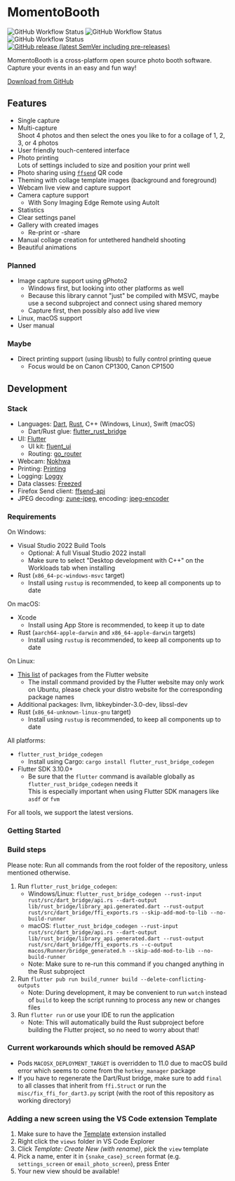 # MomentoBooth
![GitHub Workflow Status](https://img.shields.io/github/actions/workflow/status/h3x4d3c1m4l/momento-booth/release-linux-appimage-x64.yml?label=Linux%20build)
![GitHub Workflow Status](https://img.shields.io/github/actions/workflow/status/h3x4d3c1m4l/momento-booth/release-macos-x64.yml?label=macOS%20build)
![GitHub Workflow Status](https://img.shields.io/github/actions/workflow/status/h3x4d3c1m4l/momento-booth/release-win-x64.yml?label=Windows%20build)
[![GitHub release (latest SemVer including pre-releases)](https://img.shields.io/github/v/release/h3x4d3c1m4l/momento-booth?include_prereleases&label=Latest%20version)](https://github.com/h3x4d3c1m4l/momento-booth/releases)

MomentoBooth is a cross-platform open source photo booth software. Capture your events in an easy and fun way!

[Download from GitHub](https://github.com/h3x4d3c1m4l/momento-booth/releases)

## Features

* Single capture
* Multi-capture  
  Shoot 4 photos and then select the ones you like to for a collage of 1, 2, 3, or 4 photos
* User friendly touch-centered interface
* Photo printing  
  Lots of settings included to size and position your print well
* Photo sharing using [`ffsend`](https://github.com/timvisee/ffsend) QR code
* Theming with collage template images (background and foreground)
* Webcam live view and capture support
* Camera capture support
  * With Sony Imaging Edge Remote using AutoIt
* Statistics
* Clear settings panel
* Gallery with created images
  * Re-print or -share
* Manual collage creation for untethered handheld shooting
* Beautiful animations

### Planned

- Image capture support using gPhoto2
  - Windows first, but looking into other platforms as well
  - Because this library cannot "just" be compiled with MSVC, maybe use a second subproject and connect using shared memory
  - Capture first, then possibly also add live view
- Linux, macOS support
- User manual

### Maybe

- Direct printing support (using libusb) to fully control printing queue
  - Focus would be on Canon CP1300, Canon CP1500

## Development

### Stack

- Languages: [Dart](https://dart.dev/), [Rust](https://www.rust-lang.org/), C++ (Windows, Linux), Swift (macOS)
  - Dart/Rust glue: [flutter_rust_bridge](https://pub.dev/packages/flutter_rust_bridge)
- UI: [Flutter](https://flutter.dev/)
  - UI kit: [fluent_ui](https://pub.dev/packages/fluent_ui)
  - Routing: [go_router](https://pub.dev/packages/go_router)
- Webcam: [Nokhwa](https://crates.io/crates/nokhwa)
- Printing: [Printing](https://pub.dev/packages/printing)
- Logging: [Loggy](https://pub.dev/packages/loggy)
- Data classes: [Freezed](https://pub.dev/packages/freezed)
- Firefox Send client: [ffsend-api](https://crates.io/crates/ffsend-api)
- JPEG decoding: [zune-jpeg](https://crates.io/crates/zune-jpeg), encoding: [jpeg-encoder](https://crates.io/crates/jpeg-encoder)

### Requirements

On Windows:
- Visual Studio 2022 Build Tools
  - Optional: A full Visual Studio 2022 install
  - Make sure to select "Desktop development with C++" on the Workloads tab when installing
- Rust (`x86_64-pc-windows-msvc` target)
  - Install using `rustup` is recommended, to keep all components up to date

On macOS:
- Xcode
  - Install using App Store is recommended, to keep it up to date
- Rust (`aarch64-apple-darwin` and `x86_64-apple-darwin` targets)
  - Install using `rustup` is recommended, to keep all components up to date

On Linux:
- [This list](https://docs.flutter.dev/get-started/install/linux#additional-linux-requirements) of packages from the Flutter website
  - The install command provided by the Flutter website may only work on Ubuntu, please check your distro website for the corresponding package names
- Additional packages: llvm, libkeybinder-3.0-dev, libssl-dev
- Rust (`x86_64-unknown-linux-gnu` target)
  - Install using `rustup` is recommended, to keep all components up to date

All platforms:
- `flutter_rust_bridge_codegen`
  - Install using Cargo: `cargo install flutter_rust_bridge_codegen`
- Flutter SDK 3.10.0+
  - Be sure that the `flutter` command is available globally as `flutter_rust_bridge_codegen` needs it\
    This is especially important when using Flutter SDK managers like `asdf` or `fvm`

For all tools, we support the latest versions.

### Getting Started

### Build steps

Please note: Run all commands from the root folder of the repository, unless mentioned otherwise.

1. Run `flutter_rust_bridge_codegen`:
    - Windows/Linux: `flutter_rust_bridge_codegen --rust-input rust/src/dart_bridge/api.rs --dart-output lib/rust_bridge/library_api.generated.dart --rust-output rust/src/dart_bridge/ffi_exports.rs --skip-add-mod-to-lib --no-build-runner`
    - macOS: `flutter_rust_bridge_codegen --rust-input rust/src/dart_bridge/api.rs --dart-output lib/rust_bridge/library_api.generated.dart --rust-output rust/src/dart_bridge/ffi_exports.rs --c-output macos/Runner/bridge_generated.h --skip-add-mod-to-lib --no-build-runner`
    - Note: Make sure to re-run this command if you changed anything in the Rust subproject
2. Run `flutter pub run build_runner build --delete-conflicting-outputs`
    - Note: During development, it may be convenient to run `watch` instead of `build` to keep the script running to process any new or changes files
3. Run `flutter run` or use your IDE to run the application
    - Note: This will automatically build the Rust subproject before building the Flutter project, so no need to worry about that!

### Current workarounds which should be removed ASAP

- Pods `MACOSX_DEPLOYMENT_TARGET` is overridden to 11.0 due to macOS build error which seems to come from the `hotkey_manager` package
- If you have to regenerate the Dart/Rust bridge, make sure to add `final` to all classes that inherit from `ffi.Struct` or run the `misc/fix_ffi_for_dart3.py` script (with the root of this repository as working directory)

### Adding a new screen using the VS Code extension Template

1. Make sure to have the [Template](https://marketplace.visualstudio.com/items?itemName=yongwoo.templateplate) extension installed
2. Right click the `views` folder in VS Code Explorer
3. Click _Template: Create New (with rename)_, pick the `view` template
4. Pick a name, enter it in `{snake_case}_screen` format (e.g. `settings_screen` or `email_photo_screen`), press Enter
5. Your new view should be available!
